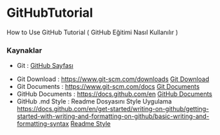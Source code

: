 # GitHubTutorial
How to Use GitHub Tutorial ( GitHub Eğitimi Nasıl Kullanılır )

### Kaynaklar 
- Git : [GitHub Sayfası](https://www.git-scm.com/)
* Git Download : https://www.git-scm.com/downloads [Git Download](https://www.git-scm.com/downloads)
* Git Documents : https://www.git-scm.com/docs [Git Documents](https://www.git-scm.com/docs)
* GitHub Documents : https://docs.github.com/en [GitHub Documents](https://docs.github.com/en )
* GitHub .md Style : Readme Dosyasını Style Uygulama
 https://docs.github.com/en/get-started/writing-on-github/getting-started-with-writing-and-formatting-on-github/basic-writing-and-formatting-syntax
 [Readme Style](https://docs.github.com/en/get-started/writing-on-github/getting-started-with-writing-and-formatting-on-github/basic-writing-and-formatting-syntax)
